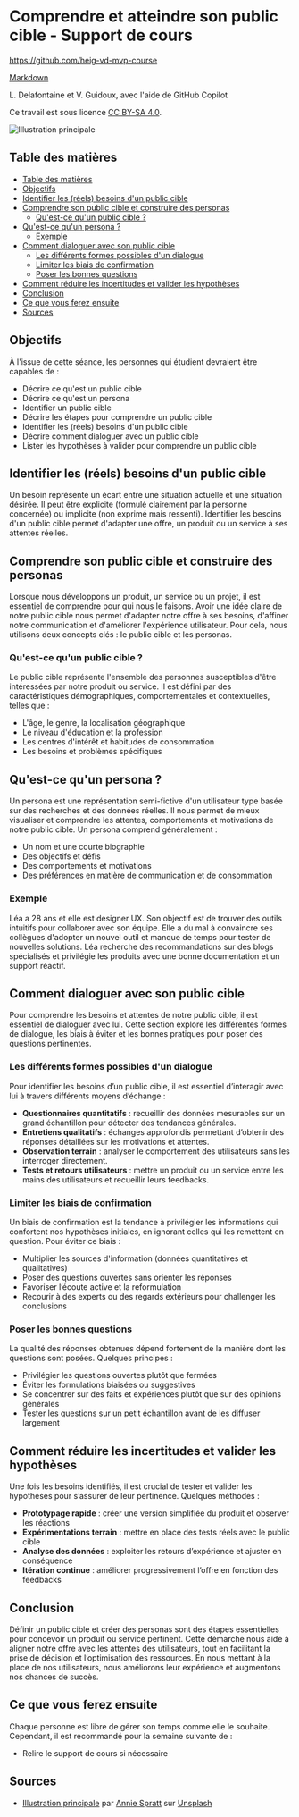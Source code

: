 # Comprendre et atteindre son public cible - Support de cours

<https://github.com/heig-vd-mvp-course>

[Markdown][course-material]

L. Delafontaine et V. Guidoux, avec l'aide de GitHub Copilot

Ce travail est sous licence [CC BY-SA 4.0][license].

![Illustration principale][illustration-principale]

## Table des matières

- [Table des matières](#table-des-matières)
- [Objectifs](#objectifs)
- [Identifier les (réels) besoins d'un public cible](#identifier-les-réels-besoins-dun-public-cible)
- [Comprendre son public cible et construire des personas](#comprendre-son-public-cible-et-construire-des-personas)
  - [Qu'est-ce qu'un public cible ?](#quest-ce-quun-public-cible-)
- [Qu'est-ce qu'un persona ?](#quest-ce-quun-persona-)
  - [Exemple](#exemple)
- [Comment dialoguer avec son public cible](#comment-dialoguer-avec-son-public-cible)
  - [Les différents formes possibles d'un dialogue](#les-différents-formes-possibles-dun-dialogue)
  - [Limiter les biais de confirmation](#limiter-les-biais-de-confirmation)
  - [Poser les bonnes questions](#poser-les-bonnes-questions)
- [Comment réduire les incertitudes et valider les hypothèses](#comment-réduire-les-incertitudes-et-valider-les-hypothèses)
- [Conclusion](#conclusion)
- [Ce que vous ferez ensuite](#ce-que-vous-ferez-ensuite)
- [Sources](#sources)

## Objectifs

À l'issue de cette séance, les personnes qui étudient devraient être capables de
:

- Décrire ce qu'est un public cible
- Décrire ce qu'est un persona
- Identifier un public cible
- Décrire les étapes pour comprendre un public cible
- Identifier les (réels) besoins d'un public cible
- Décrire comment dialoguer avec un public cible
- Lister les hypothèses à valider pour comprendre un public cible

## Identifier les (réels) besoins d'un public cible

Un besoin représente un écart entre une situation actuelle et une situation
désirée. Il peut être explicite (formulé clairement par la personne concernée)
ou implicite (non exprimé mais ressenti). Identifier les besoins d'un public
cible permet d'adapter une offre, un produit ou un service à ses attentes
réelles.

## Comprendre son public cible et construire des personas

Lorsque nous développons un produit, un service ou un projet, il est essentiel
de comprendre pour qui nous le faisons. Avoir une idée claire de notre public
cible nous permet d'adapter notre offre à ses besoins, d'affiner notre
communication et d'améliorer l'expérience utilisateur. Pour cela, nous utilisons
deux concepts clés : le public cible et les personas.

### Qu'est-ce qu'un public cible ?

Le public cible représente l'ensemble des personnes susceptibles d'être
intéressées par notre produit ou service. Il est défini par des caractéristiques
démographiques, comportementales et contextuelles, telles que :

- L'âge, le genre, la localisation géographique
- Le niveau d'éducation et la profession
- Les centres d'intérêt et habitudes de consommation
- Les besoins et problèmes spécifiques

## Qu'est-ce qu'un persona ?

Un persona est une représentation semi-fictive d'un utilisateur type basée sur
des recherches et des données réelles. Il nous permet de mieux visualiser et
comprendre les attentes, comportements et motivations de notre public cible. Un
persona comprend généralement :

- Un nom et une courte biographie
- Des objectifs et défis
- Des comportements et motivations
- Des préférences en matière de communication et de consommation

### Exemple

Léa a 28 ans et elle est designer UX. Son objectif est de trouver des outils
intuitifs pour collaborer avec son équipe. Elle a du mal à convaincre ses
collègues d'adopter un nouvel outil et manque de temps pour tester de nouvelles
solutions. Léa recherche des recommandations sur des blogs spécialisés et
privilégie les produits avec une bonne documentation et un support réactif.

## Comment dialoguer avec son public cible

Pour comprendre les besoins et attentes de notre public cible, il est essentiel
de dialoguer avec lui. Cette section explore les différentes formes de dialogue,
les biais à éviter et les bonnes pratiques pour poser des questions pertinentes.

### Les différents formes possibles d'un dialogue

Pour identifier les besoins d’un public cible, il est essentiel d’interagir avec
lui à travers différents moyens d’échange :

- **Questionnaires quantitatifs** : recueillir des données mesurables sur un
  grand échantillon pour détecter des tendances générales.
- **Entretiens qualitatifs** : échanges approfondis permettant d’obtenir des
  réponses détaillées sur les motivations et attentes.
- **Observation terrain** : analyser le comportement des utilisateurs sans les
  interroger directement.
- **Tests et retours utilisateurs** : mettre un produit ou un service entre les
  mains des utilisateurs et recueillir leurs feedbacks.

### Limiter les biais de confirmation

Un biais de confirmation est la tendance à privilégier les informations qui
confortent nos hypothèses initiales, en ignorant celles qui les remettent en
question. Pour éviter ce biais :

- Multiplier les sources d'information (données quantitatives et qualitatives)
- Poser des questions ouvertes sans orienter les réponses
- Favoriser l’écoute active et la reformulation
- Recourir à des experts ou des regards extérieurs pour challenger les
  conclusions

### Poser les bonnes questions

La qualité des réponses obtenues dépend fortement de la manière dont les
questions sont posées. Quelques principes :

- Privilégier les questions ouvertes plutôt que fermées
- Éviter les formulations biaisées ou suggestives
- Se concentrer sur des faits et expériences plutôt que sur des opinions
  générales
- Tester les questions sur un petit échantillon avant de les diffuser largement

## Comment réduire les incertitudes et valider les hypothèses

Une fois les besoins identifiés, il est crucial de tester et valider les
hypothèses pour s’assurer de leur pertinence. Quelques méthodes :

- **Prototypage rapide** : créer une version simplifiée du produit et observer
  les réactions
- **Expérimentations terrain** : mettre en place des tests réels avec le public
  cible
- **Analyse des données** : exploiter les retours d’expérience et ajuster en
  conséquence
- **Itération continue** : améliorer progressivement l’offre en fonction des
  feedbacks

## Conclusion

Définir un public cible et créer des personas sont des étapes essentielles pour
concevoir un produit ou service pertinent. Cette démarche nous aide à aligner
notre offre avec les attentes des utilisateurs, tout en facilitant la prise de
décision et l’optimisation des ressources. En nous mettant à la place de nos
utilisateurs, nous améliorons leur expérience et augmentons nos chances de
succès.

<!-- TODO Ajouter le contenu de Ludovic -->

## Ce que vous ferez ensuite

Chaque personne est libre de gérer son temps comme elle le souhaite. Cependant,
il est recommandé pour la semaine suivante de :

- Relire le support de cours si nécessaire

## Sources

- [Illustration principale][illustration-principale] par
  [Annie Spratt](https://unsplash.com/@anniespratt) sur
  [Unsplash](https://unsplash.com/photos/white-wall-tiles-in-close-up-photography-OZ2BNYfF_xM)

[^example]: Example, [example.com](https://example.com/), 20 février 2025

<!-- URLs -->

[course-material]:
	https://github.com/heig-vd-mvp-course/heig-vd-mvp-course/blob/main/04-cours-comprendre-et-atteindre-son-public-cible/02-support-de-cours/README.md
[license]:
	https://github.com/heig-vd-mvp-course/heig-vd-mvp-course/blob/main/LICENSE.md
[illustration-principale]:
	https://images.unsplash.com/photo-1612538498488-226257115cc4?fit=crop&h=720
